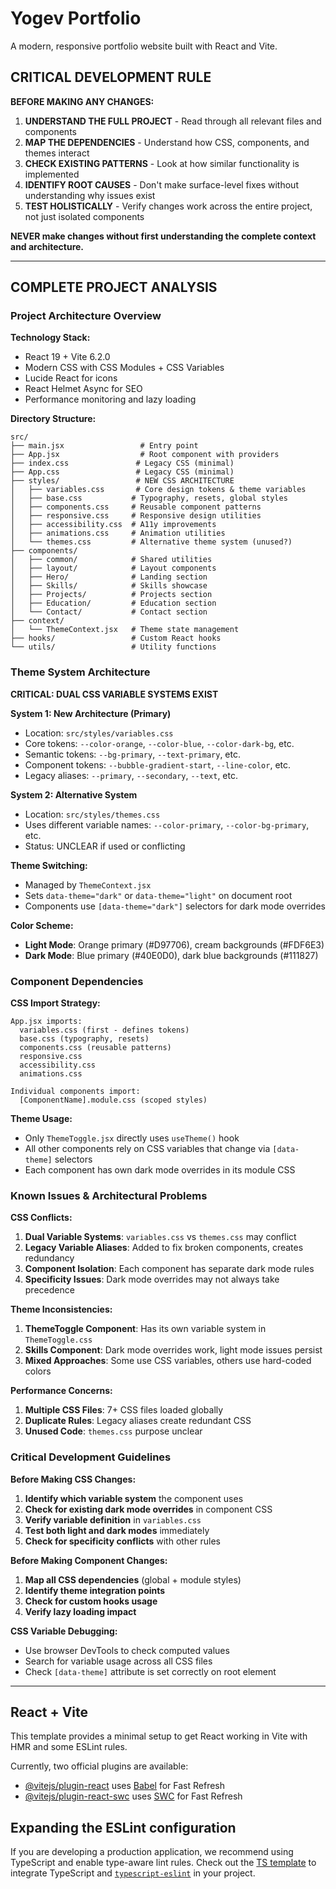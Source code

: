 # Yogev Portfolio

A modern, responsive portfolio website built with React and Vite.

## CRITICAL DEVELOPMENT RULE

**BEFORE MAKING ANY CHANGES:**
1. **UNDERSTAND THE FULL PROJECT** - Read through all relevant files and components
2. **MAP THE DEPENDENCIES** - Understand how CSS, components, and themes interact
3. **CHECK EXISTING PATTERNS** - Look at how similar functionality is implemented
4. **IDENTIFY ROOT CAUSES** - Don't make surface-level fixes without understanding why issues exist
5. **TEST HOLISTICALLY** - Verify changes work across the entire project, not just isolated components

**NEVER make changes without first understanding the complete context and architecture.**

---

## COMPLETE PROJECT ANALYSIS

### Project Architecture Overview

**Technology Stack:**
- React 19 + Vite 6.2.0
- Modern CSS with CSS Modules + CSS Variables
- Lucide React for icons
- React Helmet Async for SEO
- Performance monitoring and lazy loading

**Directory Structure:**
```
src/
├── main.jsx                 # Entry point
├── App.jsx                  # Root component with providers
├── index.css               # Legacy CSS (minimal)
├── App.css                 # Legacy CSS (minimal)
├── styles/                 # NEW CSS ARCHITECTURE
│   ├── variables.css       # Core design tokens & theme variables
│   ├── base.css           # Typography, resets, global styles
│   ├── components.css     # Reusable component patterns
│   ├── responsive.css     # Responsive design utilities
│   ├── accessibility.css  # A11y improvements
│   ├── animations.css     # Animation utilities
│   └── themes.css         # Alternative theme system (unused?)
├── components/
│   ├── common/            # Shared utilities
│   ├── layout/            # Layout components
│   ├── Hero/              # Landing section
│   ├── Skills/            # Skills showcase
│   ├── Projects/          # Projects section
│   ├── Education/         # Education section
│   └── Contact/           # Contact section
├── context/
│   └── ThemeContext.jsx   # Theme state management
├── hooks/                 # Custom React hooks
└── utils/                 # Utility functions
```

### Theme System Architecture

**CRITICAL: DUAL CSS VARIABLE SYSTEMS EXIST**

**System 1: New Architecture (Primary)**
- Location: `src/styles/variables.css`
- Core tokens: `--color-orange`, `--color-blue`, `--color-dark-bg`, etc.
- Semantic tokens: `--bg-primary`, `--text-primary`, etc.
- Component tokens: `--bubble-gradient-start`, `--line-color`, etc.
- Legacy aliases: `--primary`, `--secondary`, `--text`, etc.

**System 2: Alternative System**
- Location: `src/styles/themes.css`
- Uses different variable names: `--color-primary`, `--color-bg-primary`, etc.
- Status: UNCLEAR if used or conflicting

**Theme Switching:**
- Managed by `ThemeContext.jsx`
- Sets `data-theme="dark"` or `data-theme="light"` on document root
- Components use `[data-theme="dark"]` selectors for dark mode overrides

**Color Scheme:**
- **Light Mode**: Orange primary (#D97706), cream backgrounds (#FDF6E3)
- **Dark Mode**: Blue primary (#40E0D0), dark blue backgrounds (#111827)

### Component Dependencies

**CSS Import Strategy:**
```
App.jsx imports:
  variables.css (first - defines tokens)
  base.css (typography, resets)
  components.css (reusable patterns)
  responsive.css
  accessibility.css
  animations.css

Individual components import:
  [ComponentName].module.css (scoped styles)
```

**Theme Usage:**
- Only `ThemeToggle.jsx` directly uses `useTheme()` hook
- All other components rely on CSS variables that change via `[data-theme]` selectors
- Each component has own dark mode overrides in its module CSS

### Known Issues & Architectural Problems

**CSS Conflicts:**
1. **Dual Variable Systems**: `variables.css` vs `themes.css` may conflict
2. **Legacy Variable Aliases**: Added to fix broken components, creates redundancy
3. **Component Isolation**: Each component has separate dark mode rules
4. **Specificity Issues**: Dark mode overrides may not always take precedence

**Theme Inconsistencies:**
1. **ThemeToggle Component**: Has its own variable system in `ThemeToggle.css`
2. **Skills Component**: Dark mode overrides work, light mode issues persist
3. **Mixed Approaches**: Some use CSS variables, others use hard-coded colors

**Performance Concerns:**
1. **Multiple CSS Files**: 7+ CSS files loaded globally
2. **Duplicate Rules**: Legacy aliases create redundant CSS
3. **Unused Code**: `themes.css` purpose unclear

### Critical Development Guidelines

**Before Making CSS Changes:**
1. **Identify which variable system** the component uses
2. **Check for existing dark mode overrides** in component CSS
3. **Verify variable definition** in `variables.css`
4. **Test both light and dark modes** immediately
5. **Check for specificity conflicts** with other rules

**Before Making Component Changes:**
1. **Map all CSS dependencies** (global + module styles)
2. **Identify theme integration points**
3. **Check for custom hooks usage**
4. **Verify lazy loading impact**

**CSS Variable Debugging:**
- Use browser DevTools to check computed values
- Search for variable usage across all CSS files
- Check `[data-theme]` attribute is set correctly on root element

---

## React + Vite

This template provides a minimal setup to get React working in Vite with HMR and some ESLint rules.

Currently, two official plugins are available:

- [@vitejs/plugin-react](https://github.com/vitejs/vite-plugin-react/blob/main/packages/plugin-react/README.md) uses [Babel](https://babeljs.io/) for Fast Refresh
- [@vitejs/plugin-react-swc](https://github.com/vitejs/vite-plugin-react-swc) uses [SWC](https://swc.rs/) for Fast Refresh

## Expanding the ESLint configuration

If you are developing a production application, we recommend using TypeScript and enable type-aware lint rules. Check out the [TS template](https://github.com/vitejs/vite/tree/main/packages/create-vite/template-react-ts) to integrate TypeScript and [`typescript-eslint`](https://typescript-eslint.io) in your project.